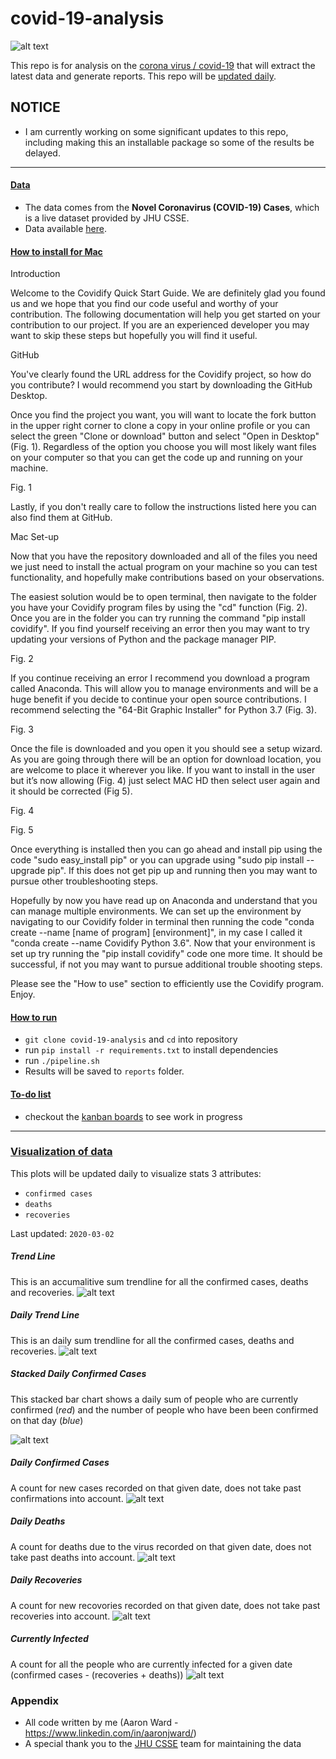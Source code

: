 # covid-19-analysis

![alt text](https://github.com/AaronWard/coronavirus-analysis/blob/master/tableau/spread.gif "Spread of coronavirus 22nd to 29th")

This repo is for analysis on the [corona virus / covid-19](https://www.who.int/health-topics/coronavirus) that will extract the latest data and generate reports. This repo will be <u>updated daily</u>.

## NOTICE
- I am currently working on some significant updates to this repo, including making this an installable package so some of the results be delayed. 


<hr>

#### <u>Data</u>
- The data comes from the **Novel Coronavirus (COVID-19) Cases**, which is a live dataset provided by JHU CSSE. 
- Data available [here](https://github.com/CSSEGISandData/2019-nCoV).

#### <u>How to install for Mac</u>

Introduction

Welcome to the Covidify Quick Start Guide. We are definitely glad you found us and we hope that you find our code useful and worthy of your contribution. The following documentation will help you get started on your contribution to our project. If you are an experienced developer you may want to skip these steps but hopefully you will find it useful.

GitHub

You've clearly found the URL address for the Covidify project, so how do you contribute? I would recommend you start by downloading the GitHub Desktop.

Once you find the project you want, you will want to locate the fork button in the upper right corner to clone a copy in your online profile or you can select the green "Clone or download" button and select "Open in Desktop" (Fig. 1). Regardless of the option you choose you will most likely want files on your computer so that you can get the code up and running on your machine.

 
Fig. 1

Lastly, if you don't really care to follow the instructions listed here you can also find them at GitHub.

Mac Set-up

Now that you have the repository downloaded and all of the files you need we just need to install the actual program on your machine so you can test functionality, and hopefully make contributions based on your observations.

The easiest solution would be to open terminal, then navigate to the folder you have your Covidify program files by using the "cd" function (Fig. 2). Once you are in the folder you can try running the command "pip install covidify". If you find yourself receiving an error then you may want to try updating your versions of Python and the package manager PIP. 

 
Fig. 2

If you continue receiving an error I recommend you download a program called Anaconda. This will allow you to manage environments and will be a huge benefit if you decide to continue your open source contributions. I recommend selecting the "64-Bit Graphic Installer" for Python 3.7 (Fig. 3).

 
Fig. 3

Once the file is downloaded and you open it you should see a setup wizard. As you are going through there will be an option for download location, you are welcome to place it wherever you like. If you want to install in the user but it’s now allowing (Fig. 4) just select MAC HD then select user again and it should be corrected (Fig 5).

 
Fig. 4

 
Fig. 5

Once everything is installed then you can go ahead and install pip using the code "sudo easy_install pip" or you can upgrade using "sudo pip install --upgrade pip".  If this does not get pip up and running then you may want to pursue other troubleshooting steps.

Hopefully by now you have read up on Anaconda and understand that you can manage multiple environments. We can set up the environment by navigating to our Covidify folder in terminal then running the code "conda create --name [name of program] [environment]", in my case I called it "conda create --name Covidify Python 3.6". Now that your environment is set up try running the "pip install covidify" code one more time. It should be successful, if not you may want to pursue additional trouble shooting steps. 

Please see the "How to use" section to efficiently use the Covidify program. Enjoy.


#### <u>How to run</u>

- `git clone covid-19-analysis` and `cd` into repository
- run `pip install -r requirements.txt` to install dependencies
- run `./pipeline.sh`
- Results will be saved to `reports` folder. 


#### <u>To-do list</u>

- checkout the [kanban boards](https://github.com/AaronWard/covid-19-analysis/projects) to see work in progress

<hr>


### <u>Visualization of data</u>

This plots will be updated daily to visualize stats 3 attributes: 
- ```confirmed cases```
- ```deaths```
- ```recoveries```

Last updated: `2020-03-02`


##### Trend Line

This is an accumalitive sum trendline for all the confirmed cases, deaths and recoveries.
![alt text](./reports/images/confirmed_trendline.jpg)

##### Daily Trend Line

This is an daily sum trendline for all the confirmed cases, deaths and recoveries.
![alt text](./reports/images/new_confirmed_cases_trendline.jpg)

##### Stacked Daily Confirmed Cases

This stacked bar chart shows a daily sum of people who are currently confirmed (<i>red</i>) and the number of people who have been been confirmed on that day (<i>blue</i>)

![alt text](./reports/images/confirmed_cases_stacked_bar.jpg "Number of people actually with the virus for each day")


##### Daily Confirmed Cases

A count for new cases recorded on that given date, does not take past confirmations into account. 
![alt text](./reports/images/new_confirmed_cases_bar.jpg)

##### Daily Deaths

A count for deaths due to the virus recorded on that given date, does not take past deaths into account. 
![alt text](./reports/images/new_deaths_bar.jpg)

##### Daily Recoveries

A count for new recovories recorded on that given date, does not take past recoveries into account. 
![alt text](./reports/images/new_recoveries_bar.jpg)

##### Currently Infected

A count for all the people who are currently infected for a given date (confirmed cases - (recoveries + deaths))
![alt text](./reports/images/currently_infected_bar.jpg)


### Appendix
- All code written by me (Aaron Ward  - https://www.linkedin.com/in/aaronjward/)
- A special thank you to the [JHU CSSE](https://systems.jhu.edu/) team for maintaining the data
